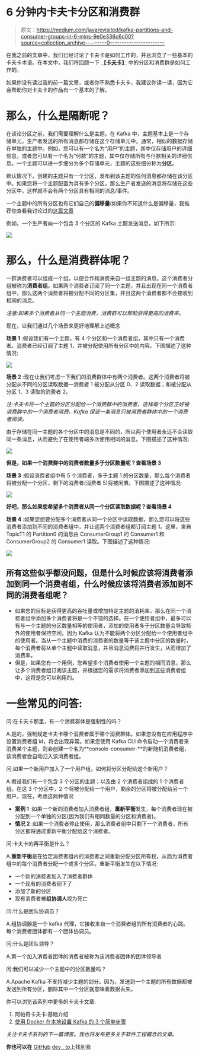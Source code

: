 # 6 分钟内卡夫卡分区和消费群

> 原文：<https://medium.com/javarevisited/kafka-partitions-and-consumer-groups-in-6-mins-9e0e336c6c00?source=collection_archive---------0----------------------->

在我之前的文章中，我们已经讨论了卡夫卡是如何工作的，并且浏览了一些基本的卡夫卡术语。在本文中，我们将回顾一下 [**【卡夫卡】**](/javarevisited/top-10-apache-kafka-online-training-courses-and-certifications-621f3c13b38c) 中的分区和消费群是如何工作的。

如果你没有读过我的前一篇文章，或者你不熟悉卡夫卡，我建议你读一读，因为它会帮助你对卡夫卡的作品有一个基本的了解。

# 那么，什么是隔断呢？

在谈论分区之前，我们需要理解什么是主题。在 Kafka 中，主题基本上是一个存储单元，生产者发送的所有消息都存储在这个存储单元中。通常，相似的数据存储在单独的主题中。例如，您可以有一个名为“用户”的主题，其中仅存储用户的详细信息，或者您可以有一个名为“付款”的主题，其中仅存储所有与付款相关的详细信息。一个主题可以进一步细分为多个存储单元，主题的这些细分称为**分区**。

默认情况下，创建的主题只有一个分区，发布到该主题的任何消息都存储在该分区中。如果您将一个主题配置为具有多个分区，那么生产者发送的消息将存储在这些分区中，这样就不会有两个分区具有相同的消息/事件。

一个主题中的所有分区也有它们自己的**偏移量**(如果你不知道什么是偏移量，我推荐你查看我讨论过的[这篇文章](/@ahmedgulabkhan/a-basic-introduction-to-kafka-a7d10a7776e6)

例如，一个生产者向一个包含 3 个分区的 Kafka 主题发送消息，如下所示:

[![](img/5956cb6c539afaffdb5cbde3a0ae114e.png)](https://javarevisited.blogspot.com/2018/04/top-5-apache-kafka-course-to-learn.html)

# 那么，什么是消费群体呢？

一群消费者可以组成一个组，以便合作和消费来自一组主题的消息。这个消费者分组被称为**消费者组**。如果两个消费者订阅了同一个主题，并且出现在同一个消费者组中，那么这两个消费者将被分配不同的分区集，并且这两个消费者都不会接收到相同的消息。

*注意:如果多个消费者从同一个主题消费，消费群可以帮助获得更高的消费率。*

现在，让我们通过几个场景来更好地理解上述概念

**场景 1** :假设我们有一个主题，有 4 个分区和一个消费者组，其中只有一个消费者。消费者已经订阅了主题 1，并被分配使用所有分区中的内容。下图描述了这种情况:

[![](img/9c4ea77c0e105a37db586dae385cef2f.png)](https://javarevisited.blogspot.com/2015/06/java-lock-and-condition-example-producer-consumer.html#axzz7CGC6wxzA)

**场景 2** :现在让我们考虑一下我们的消费群体中有两个消费者。这两个消费者将被分配从不同的分区读取数据—消费者 1 被分配从分区 0、2 读取数据；和被分配从分区 1、3 读取的消费者 2。

*注:卡夫卡将一个主题的分区分配给一个消费群中的消费者，这样每个分区正好被消费群中的一个消费者消费。Kafka 保证一条消息只被消费者群体中的一个消费者阅读。*

由于存储在同一主题的各个分区中的消息是不同的，所以两个使用者永远不会读取同一条消息，从而避免了在使用者端多次使用相同的消息。下图描述了这种情况:

[![](img/9d6b61e6cd3fcdbbef011d99ebf8d29d.png)](https://www.java67.com/2018/05/top-5-free-big-data-courses-to-learn-Hadoop-Apache-Spark.html)

**但是，如果一个消费群中的消费者数量多于分区数量呢？查看场景 3**

**场景 3** :假设消费者组中有 5 个消费者，多于主题 1 的分区数量，那么每个消费者将被分配一个分区，剩下的消费者(消费者 5)将被闲置。下图描述了这种情况:

[![](img/3a2254c70200aa2d50331162da8f034f.png)](https://dzone.com/articles/5-courses-to-learn-apache-kafka-in-2019)

**好吧，那么如果您希望多个消费者从同一个分区读取数据呢？查看场景 4**

**场景 4** :如果您想要分配多个消费者从同一个分区中读取数据，那么您可以将这些消费者添加到不同的消费者组中，并让这两个消费者组都订阅主题 1。这里，来自 TopicT1 的 Partition0 的消息由 ConsumerGroup1 的 Consumer1 和 ConsumerGroup2 的 Consumer1 读取。下图描述了这种情况:

[![](img/09ef1eb324f9f58db4c8288d3b2d4d6e.png)](https://dev.to/javinpaul/5-best-courses-to-learn-apache-kafka-in-2020-584h)

## 所有这些似乎都没问题，但是什么时候应该将消费者添加到同一个消费者组，什么时候应该将消费者添加到不同的消费者组呢？

*   如果您的目标是获得更高的吞吐量或增加特定主题的消耗率，那么在同一个消费者组中添加多个消费者将是一个不错的选择。在一个使用者组中，最多可以有与一个主题的分区数量相等的使用者，添加的使用者多于分区数量会导致额外的使用者保持空闲，因为 Kafka 认为不能将两个分区分配给一个使用者组中的使用者。当从一个主题中消费的消费者的数量等于该主题中分区的数量时，每个消费者将从单个主题中读取消息，并且消息消费将并行发生，从而增加了消费率。
*   但是，如果您有一个用例，您希望多个消费者使用一个主题的相同消息，那么让多个消费者组订阅该主题，并根据您的需求将消费者添加到这些消费者组中，这将是您可以利用的。

# 一些常见的问答:

问:在卡夫卡那里，有一个消费群体是强制性的吗？

A.是的，强制规定卡夫卡哪个消费者属于哪个消费群体。如果您没有在应用程序中设置消费者组 id，将会出现异常。如果您使用 Kafka CLI 命令启动一个消费者来消费某个主题，则会创建一个名为**console-consumer-<some _ random _ number>**的新随机消费者组，该消费者会自动归入该消费者组。

问:如果一个新用户加入了一个用户组，如何将分区分配给这个新用户？

A.假设我们有一个包含 3 个分区的主题；以及由 2 个消费者组成的 1 个消费者组。在这 3 个分区中，2 个将被分配给一个用户，剩余的分区将被分配给另一个用户。现在，考虑这两种情况

*   **案例 1** :如果一个新的消费者加入消费者组，**重新平衡**发生，每个消费者现在被分配到一个单独的分区(因为我们有相同数量的分区和消费者)。
*   **情况 2** :如果一个消费者停止使用，那么消费者组中只剩下一个消费者，所有分区都将通过重新平衡分配给这个消费者。

问:卡夫卡的再平衡是什么？

A.**重新平衡**是在给定消费者组内的消费者之间重新分配分区所有权，从而为消费者组中的每个消费者分配一个或多个分区。重新平衡发生在以下情况:

*   一个新的消费者加入了消费者群体
*   一个现有的消费者倒下了
*   添加了新的分区
*   现有消费者被**组协调人**视为死亡

问:什么是团队协调员？

A.组协调器是一个 kafka 代理，它接收来自一个消费者组的所有消费者的心跳。每个消费者团体都有一个团体协调员。

问:什么是团队领导？

A.第一个加入消费者团体的消费者被称为该消费者团体的团体领导者

问:我们可以减少一个主题中的分区数量吗？

A.Apache Kafka 不支持减少主题的划分。因为，发送到一个主题的所有数据都被发送到所有分区，删除其中一个分区就意味着数据丢失。

你可以浏览该系列中更多的卡夫卡文章:

1.  阿帕奇卡夫卡:基础介绍
2.  [使用 Docker 在本地设置 Kafka 的 3 个简单步骤](/@ahmedgulabkhan/3-simple-steps-to-set-up-kafka-locally-using-docker-b07f71f0e2c9)

*关注卡夫卡系列的下一篇博客。我也将发布更多关于软件工程概念的文章。*

**你也可以在** [GitHub](https://github.com/ahmedgulabkhan)
[dev . to](https://dev.to/ahmedgulabkhan)上找到我